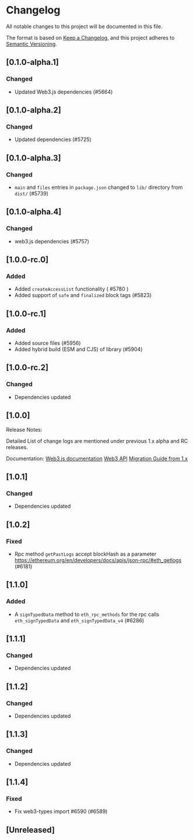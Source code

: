 # Changelog

All notable changes to this project will be documented in this file.

The format is based on [Keep a Changelog](https://keepachangelog.com/en/1.0.0/),
and this project adheres to [Semantic Versioning](https://semver.org/spec/v2.0.0.html).

<!-- EXAMPLE

## [1.0.0]

### Added

- I've added feature XY (#1000)

### Changed

- I've cleaned up XY (#1000)

### Deprecated

- I've deprecated XY (#1000)

### Removed

- I've removed XY (#1000)

### Fixed

- I've fixed XY (#1000)

### Security

- I've improved the security in XY (#1000)

-->

## [0.1.0-alpha.1]

### Changed

-   Updated Web3.js dependencies (#5664)

## [0.1.0-alpha.2]

### Changed

-   Updated dependencies (#5725)

## [0.1.0-alpha.3]

### Changed

-   `main` and `files` entries in `package.json` changed to `lib/` directory from `dist/` (#5739)

## [0.1.0-alpha.4]

### Changed

-   web3.js dependencies (#5757)

## [1.0.0-rc.0]

### Added

-   Added `createAccessList` functionality ( #5780 )
-   Added support of `safe` and `finalized` block tags (#5823)

## [1.0.0-rc.1]

### Added

-   Added source files (#5956)
-   Added hybrid build (ESM and CJS) of library (#5904)

## [1.0.0-rc.2]

### Changed

-   Dependencies updated

## [1.0.0]

Release Notes:

Detailed List of change logs are mentioned under previous 1.x alpha and RC releases.

Documentation:
[Web3.js documentation](https://docs.web3js.org/)
[Web3 API](https://docs.web3js.org/api)
[Migration Guide from 1.x](https://docs.web3js.org/guides/web3_upgrade_guide/x/)

## [1.0.1]

### Changed

-   Dependencies updated

## [1.0.2]

### Fixed

-   Rpc method `getPastLogs` accept blockHash as a parameter https://ethereum.org/en/developers/docs/apis/json-rpc/#eth_getlogs (#6181)

## [1.1.0]

### Added

-   A `signTypedData` method to `eth_rpc_methods` for the rpc calls `eth_signTypedData` and `eth_signTypedData_v4` (#6286)

## [1.1.1]

### Changed

-   Dependencies updated

## [1.1.2]

### Changed

-   Dependencies updated

## [1.1.3]

### Changed

-   Dependencies updated

## [1.1.4]

### Fixed

-   Fix web3-types import #6590 (#6589)

## [Unreleased]

